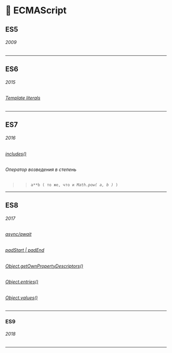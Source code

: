 # :open_file_folder: ECMAScript
## ES5
###### 2009
***
## ES6
###### 2015
###### [Template literals](Strings-methods#mortar_board-%D0%9F%D0%B5%D1%80%D0%B5%D0%BC%D0%B5%D0%BD%D0%BD%D1%8B%D0%B5-%D0%B2-%D0%BB%D0%B8%D1%82%D0%B5%D1%80%D0%B0%D0%BB%D0%B0%D1%85)
###### 

***
## ES7
###### 2016
###### [includes()](Array-methods#9)
###### Оператор возведения в степень
>> `a**b ( то же, что и `_`Math.pow( a, b )`_` )`
***
## ES8
###### 2017
###### [async/await](async-await)
###### [padStart | padEnd](Strings-methods#mortar_board-padstart--padend)
###### [Object.getOwnPropertyDescriptors()](Object-static-props#mortar_board-objectgetownpropertydescriptors)
###### [Object.entries()](Object-static-props#mortar_board-objectentries)
###### [Object.values()](Object-static-props#mortar_board-objectvalues)

***
### ES9
###### 2018
***